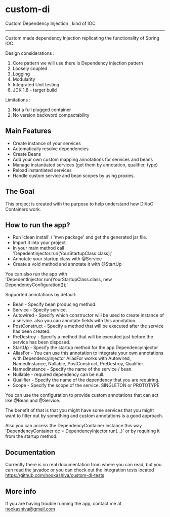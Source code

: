 # custom-di
Custom Dependency Injection , kind of IOC

-----------------------
Custom made dependency Injection replicating the functionality of Spring IOC.

Design considerations :
1. Core pattern we will use there is Dependency injection pattern
2. Loosely coupled
3. Logging
4. Modularity 
5. Integrated Unit testing
6. JDK 1.8 - target build

Limitations : 
1. Not a full plugged container 
2. No version backword compactability 


Main Features
-----------------------
* Create instance of your services
* Automatically resolve dependencies
* Create Beans
* Add your own custom mapping annotations for services and beans
* Manage instantiated services (get them by annotation, qualifier, type)
* Reload instantiated services
* Handle custom service and bean scopes by using proxies.

The Goal
-----------------------
This project is created with the purpose to help understand how DI/IoC Containers work.

How to run the app?
------------------
* Run 'clean install' / 'mvn package' and get the generated jar file.
* Import it into your project
* In your main method call 'DepedentInjector.run(YourStartupClass.class);'
* Annotate your startup class with @Service
* Create a void method and annotate it with @StartUp

You can also run the app with 'DepedentInjector.run(YourStartupClass.class, new DependencyConfiguration());'.

Supported annotations by default: 
* Bean - Specify bean producing method.
* Service - Specify service.
* Autowired - Specify which constructor will be used to create instance of a service.
also you can annotate fields with this annotation.
* PostConstruct - Specify a method that will be executed after the service has been created.
* PreDestroy - Specify a method that will be executed just before the service has been disposed.
* StartUp - Specify the startup method for the app.DependencyInjector
* AliasFor - You can use this annotation to integrate your own annotations with DependencyInjector
AliasFor works with Autowired, NamedInstance, Nullable, PostConstruct, PreDestroy, Qualifier.
* NamedInstance - Specify the name of the service / bean.
* Nullable - required dependency can be null.
* Qualifier - Specify the name of the dependency that you are requiring.
* Scope - Specify the scope of the service. SINGLETON or PROTOTYPE 

You can use the configuration to provide custom annotations that can act like @Bean and @Service.

The benefit of that is that you might have some services that you might want to filter out by something and 
custom annotations is a good approach.

Also you can access the DependencyContainer instance this way 'DependencyContainer dc = DependencyInjector.run(...)' or
by requiring it from the startup method.

Documentation
------------
Currently there is no real documentation from where you can read, but 
you can read the javadoc or you can check out the integration tests located  https://github.com/nookashiva/custom-di-tests

More info
-------------
If you are having trouble running the app, contact me at nookashiva@gmail.com
